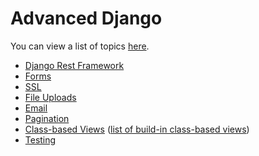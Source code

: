 
# Advanced Django

You can view a list of topics [here](https://docs.djangoproject.com/en/2.0/topics/).

- [Django Rest Framework](http://www.django-rest-framework.org/#example)
- [Forms](https://docs.djangoproject.com/en/2.0/topics/forms/)
- [SSL](https://docs.djangoproject.com/en/1.11/topics/security/#ssl-https)
- [File Uploads](https://docs.djangoproject.com/en/1.11/topics/http/file-uploads/)
- [Email](https://docs.djangoproject.com/en/1.11/topics/email/)
- [Pagination](https://docs.djangoproject.com/en/1.11/topics/pagination/)
- [Class-based Views](https://docs.djangoproject.com/en/1.11/topics/class-based-views/) ([list of build-in class-based views](https://docs.djangoproject.com/en/1.11/ref/class-based-views/))
- [Testing](https://docs.djangoproject.com/en/1.11/topics/testing/)
